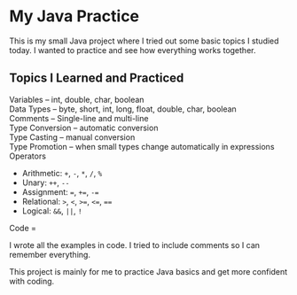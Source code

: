 # My Java Practice
  
This is my small Java project where I tried out some basic topics I studied today. I wanted to practice and see how everything works together.  

## Topics I Learned and Practiced

Variables – int, double, char, boolean  
Data Types – byte, short, int, long, float, double, char, boolean  
Comments – Single-line and multi-line  
Type Conversion – automatic conversion  
Type Casting – manual conversion  
Type Promotion – when small types change automatically in expressions  
Operators  
  - Arithmetic: `+`, `-`, `*`, `/`, `%`  
  - Unary: `++`, `--`  
  - Assignment: `=`, `+=`, `-=`  
  - Relational: `>`, `<`, `>=`, `<=`, `==`  
  - Logical: `&&`, `||`, `!`  

 Code =

I wrote all the examples in code. I tried to include comments so I can remember everything.  

This project is mainly for me to practice Java basics and get more confident with coding. 
